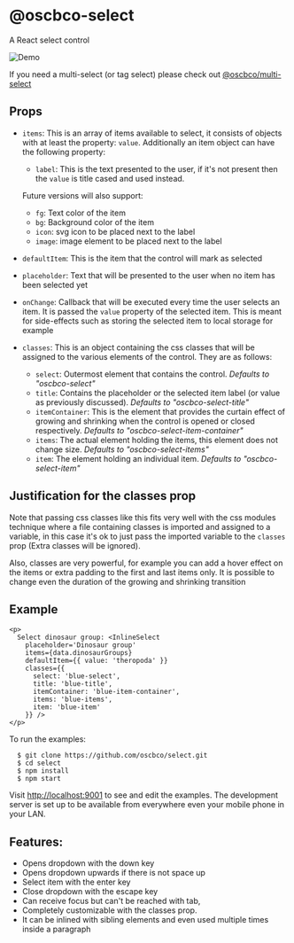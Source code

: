 # @oscbco-select

A React select control

![Demo](https://oscbco.github.io/images/select-demo.gif)

If you need a multi-select (or tag select) please check out [@oscbco/multi-select](https://github.com/oscbco/multi-select)

## Props
- `items`: This is an array of items available to select, it consists of objects with at least the property: `value`.
Additionally an item object can have the following property:

  - `label`: This is the text presented to the user, if it's not present then the `value` is title cased and used instead.

  Future versions will also support:
    - `fg`: Text color of the item
    - `bg`: Background color of the item
    - `icon`: svg icon to be placed next to the label
    - `image`: image element to be placed next to the label

- `defaultItem`: This is the item that the control will mark as selected

- `placeholder`: Text that will be presented to the user when no item has been selected yet

- `onChange`: Callback that will be executed every time the user selects an item. It is passed the `value` property of the selected item. This is meant for side-effects such as storing the selected item to local storage for example

- `classes`: This is an object containing the css classes that will be assigned to the various elements of the control. They are as follows:
  - `select`: Outermost element that contains the control. *Defaults to "oscbco-select"*
  - `title`: Contains the placeholder or the selected item label (or value as previously discussed). *Defaults to "oscbco-select-title"*
  - `itemContainer`: This is the element that provides the curtain effect of growing and shrinking when the control is opened or closed respectively. *Defaults to "oscbco-select-item-container"*
  - `items`: The actual element holding the items, this element does not change size. *Defaults to "oscbco-select-items"*
  - `item`: The element holding an individual item. *Defaults to "oscbco-select-item"*

## Justification for the classes prop
Note that passing css classes like this fits very well with the css modules technique where a file containing classes is imported and assigned to a variable, in this case it's ok to just pass the imported variable to the `classes` prop (Extra classes will be ignored).

Also, classes are very powerful, for example you can add a hover effect on the items or extra padding to the first and last items only. It is possible to change even the duration of the growing and shrinking transition


## Example

```JS
<p>
  Select dinosaur group: <InlineSelect
    placeholder='Dinosaur group'
    items={data.dinosaurGroups}
    defaultItem={{ value: 'theropoda' }}
    classes={{
      select: 'blue-select',
      title: 'blue-title',
      itemContainer: 'blue-item-container',
      items: 'blue-items',
      item: 'blue-item'
    }} />
</p>
```
To run the examples:

      $ git clone https://github.com/oscbco/select.git
      $ cd select
      $ npm install
      $ npm start

  Visit [http://localhost:9001](http://localhost:9001) to see and edit the examples. The development server is set up to be available from everywhere even your mobile phone in your LAN.

## Features:
- Opens dropdown with the down key
- Opens dropdown upwards if there is not space up
- Select item with the enter key
- Close dropdown with the escape key
- Can receive focus but can't be reached with tab,
- Completely customizable with the classes prop.
- It can be inlined with sibling elements and even used multiple times inside a paragraph
